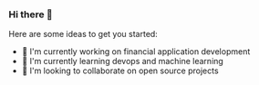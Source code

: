 ### Hi there 👋

<!--
**daniel-rn/daniel-rn** is a ✨ _special_ ✨ repository because its `README.md` (this file) appears on your GitHub profile.
-->

Here are some ideas to get you started:

- 🔭 I'm currently working on financial application development 
- 🌱 I'm currently learning devops and machine learning
- 👯 I'm looking to collaborate on open source projects

<!--
- 🤔 I’m looking for help with ...
- 💬 Ask me about ...
- 📫 How to reach me: ...
- 😄 Pronouns: ...
- ⚡ Fun fact: ...
-->
